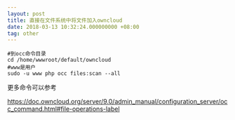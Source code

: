 ```yaml
---
layout: post
title: 直接在文件系统中将文件加入owncloud
date: 2018-03-13 10:32:24.000000000 +08:00
tag: other
---
```


```shell
#到occ命令目录
cd /home/wwwroot/default/owncloud
#www是用户
sudo -u www php occ files:scan --all
```
更多命令可以参考

<https://doc.owncloud.org/server/9.0/admin_manual/configuration_server/occ_command.html#file-operations-label>